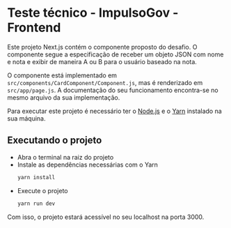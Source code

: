 # Teste técnico - ImpulsoGov - Frontend

Este projeto Next.js contém o componente proposto do desafio. O componente segue a especificação de receber um objeto JSON com nome e nota e exibir de maneira A ou B para o usuário baseado na nota.

O componente está implementado em <code>src/components/CardComponent/Component.js</code>, mas é renderizado em <code>src/app/page.js</code>. A documentação do seu funcionamento encontra-se no mesmo arquivo da sua implementação.

Para executar este projeto é necessário ter o [Node.js](https://nodejs.org/en/download) e o [Yarn](https://classic.yarnpkg.com/lang/en/docs/install/#debian-stable) instalado na sua máquina.

## Executando o projeto
- Abra o terminal na raiz do projeto
- Instale as dependências necessárias com o Yarn
    ```sh
    yarn install
    ```
- Execute o projeto
    ```sh
    yarn run dev
    ```
Com isso, o projeto estará acessível no seu localhost na porta 3000.